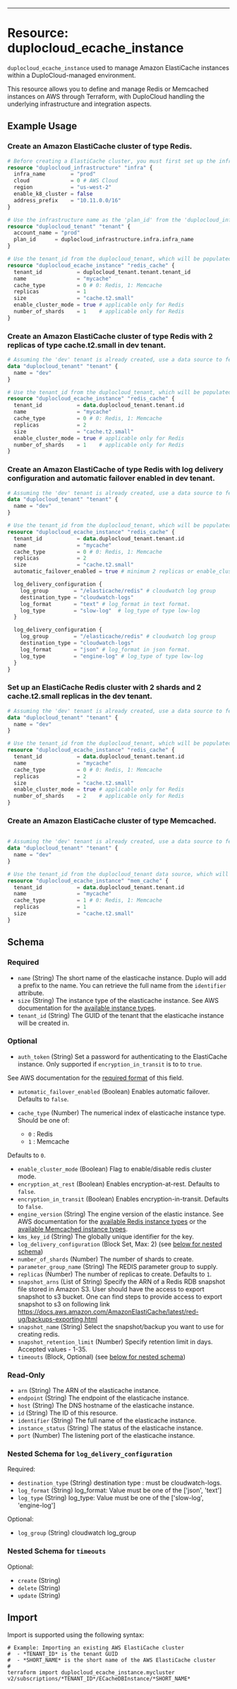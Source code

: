 ---

# Resource: duplocloud_ecache_instance



`duplocloud_ecache_instance` used to manage Amazon ElastiCache instances within a DuploCloud-managed environment. <p>This resource allows you to define and manage Redis or Memcached instances on AWS through Terraform, with DuploCloud handling the underlying infrastructure and integration aspects.</p>


## Example Usage

### Create an Amazon ElastiCache cluster of type Redis.

```terraform
# Before creating a ElastiCache cluster, you must first set up the infrastructure and tenant. Below is the resource for creating the infrastructure.
resource "duplocloud_infrastructure" "infra" {
  infra_name        = "prod"
  cloud             = 0 # AWS Cloud
  region            = "us-west-2"
  enable_k8_cluster = false
  address_prefix    = "10.11.0.0/16"
}

# Use the infrastructure name as the 'plan_id' from the 'duplocloud_infrastructure' resource while creating tenant.
resource "duplocloud_tenant" "tenant" {
  account_name = "prod"
  plan_id      = duplocloud_infrastructure.infra.infra_name
}

# Use the tenant_id from the duplocloud_tenant, which will be populated after the tenant resource is created, when setting up the Redis ElastiCache cluster.
resource "duplocloud_ecache_instance" "redis_cache" {
  tenant_id           = duplocloud_tenant.tenant.tenant_id
  name                = "mycache"
  cache_type          = 0 # 0: Redis, 1: Memcache
  replicas            = 1
  size                = "cache.t2.small"
  enable_cluster_mode = true # applicable only for Redis
  number_of_shards    = 1    # applicable only for Redis
}
```

### Create an Amazon ElastiCache cluster of type Redis with 2 replicas of type cache.t2.small in dev tenant.

```terraform
# Assuming the 'dev' tenant is already created, use a data source to fetch the tenant ID.
data "duplocloud_tenant" "tenant" {
  name = "dev"
}

# Use the tenant_id from the duplocloud_tenant, which will be populated after the tenant resource is created, when setting up the Redis ElastiCache cluster.
resource "duplocloud_ecache_instance" "redis_cache" {
  tenant_id           = data.duplocloud_tenant.tenant.id
  name                = "mycache"
  cache_type          = 0 # 0: Redis, 1: Memcache
  replicas            = 2
  size                = "cache.t2.small"
  enable_cluster_mode = true # applicable only for Redis
  number_of_shards    = 1    # applicable only for Redis
}
```

### Create an Amazon ElastiCache of type Redis with log delivery configuration and automatic failover enabled in dev tenant.


```terraform
# Assuming the 'dev' tenant is already created, use a data source to fetch the tenant ID.
data "duplocloud_tenant" "tenant" {
  name = "dev"
}

# Use the tenant_id from the duplocloud_tenant, which will be populated after the tenant resource is created, when setting up the Redis ElastiCache.
resource "duplocloud_ecache_instance" "redis_cache" {
  tenant_id           = data.duplocloud_tenant.tenant.id
  name                = "mycache"
  cache_type          = 0 # 0: Redis, 1: Memcache
  replicas            = 2
  size                = "cache.t2.small"
  automatic_failover_enabled = true # minimum 2 replicas or enable_cluster_mode is true

  log_delivery_configuration {
    log_group        = "/elasticache/redis" # cloudwatch log group
    destination_type = "cloudwatch-logs"
    log_format       = "text" # log_format in text format.
    log_type         = "slow-log"  # log_type of type low-log
  }

  log_delivery_configuration {
    log_group        = "/elasticache/redis" # cloudwatch log group
    destination_type = "cloudwatch-logs"
    log_format       = "json" # log_format in json format.
    log_type         = "engine-log" # log_type of type low-log
  }
}

```

### Set up an ElastiCache Redis cluster with 2 shards and 2 cache.t2.small replicas in the dev tenant.

```terraform
# Assuming the 'dev' tenant is already created, use a data source to fetch the tenant ID.
data "duplocloud_tenant" "tenant" {
  name = "dev"
}

# Use the tenant_id from the duplocloud_tenant, which will be populated after the tenant resource is created, when setting up the Redis ElastiCache cluster.
resource "duplocloud_ecache_instance" "redis_cache" {
  tenant_id           = data.duplocloud_tenant.tenant.id
  name                = "mycache"
  cache_type          = 0 # 0: Redis, 1: Memcache
  replicas            = 2
  size                = "cache.t2.small"
  enable_cluster_mode = true # applicable only for Redis
  number_of_shards    = 2    # applicable only for Redis
}
```

### Create an Amazon ElastiCache cluster of type Memcached.

```terraform

# Assuming the 'dev' tenant is already created, use a data source to fetch the tenant ID.
data "duplocloud_tenant" "tenant" {
  name = "dev"
}

# Use the tenant_id from the duplocloud_tenant data source, which will be populated after the tenant data source is created, when setting up the Memcached ElastiCache cluster.
resource "duplocloud_ecache_instance" "mem_cache" {
  tenant_id           = data.duplocloud_tenant.tenant.id
  name                = "mycache"
  cache_type          = 1 # 0: Redis, 1: Memcache
  replicas            = 1
  size                = "cache.t2.small"
}
```

<!-- schema generated by tfplugindocs -->
## Schema

### Required

- `name` (String) The short name of the elasticache instance.  Duplo will add a prefix to the name.  You can retrieve the full name from the `identifier` attribute.
- `size` (String) The instance type of the elasticache instance.
See AWS documentation for the [available instance types](https://docs.aws.amazon.com/AmazonElastiCache/latest/red-ug/CacheNodes.SupportedTypes.html).
- `tenant_id` (String) The GUID of the tenant that the elasticache instance will be created in.

### Optional

- `auth_token` (String) Set a password for authenticating to the ElastiCache instance.  Only supported if `encryption_in_transit` is to to `true`.

See AWS documentation for the [required format](https://docs.aws.amazon.com/AmazonElastiCache/latest/red-ug/auth.html) of this field.
- `automatic_failover_enabled` (Boolean) Enables automatic failover. Defaults to `false`.
- `cache_type` (Number) The numerical index of elasticache instance type.
Should be one of:

   - `0` : Redis
   - `1` : Memcache

 Defaults to `0`.
- `enable_cluster_mode` (Boolean) Flag to enable/disable redis cluster mode.
- `encryption_at_rest` (Boolean) Enables encryption-at-rest. Defaults to `false`.
- `encryption_in_transit` (Boolean) Enables encryption-in-transit. Defaults to `false`.
- `engine_version` (String) The engine version of the elastic instance.
See AWS documentation for the [available Redis instance types](https://docs.aws.amazon.com/AmazonElastiCache/latest/red-ug/supported-engine-versions.html) or the [available Memcached instance types](https://docs.aws.amazon.com/AmazonElastiCache/latest/mem-ug/supported-engine-versions-mc.html).
- `kms_key_id` (String) The globally unique identifier for the key.
- `log_delivery_configuration` (Block Set, Max: 2) (see [below for nested schema](#nestedblock--log_delivery_configuration))
- `number_of_shards` (Number) The number of shards to create.
- `parameter_group_name` (String) The REDIS parameter group to supply.
- `replicas` (Number) The number of replicas to create. Defaults to `1`.
- `snapshot_arns` (List of String) Specify the ARN of a Redis RDB snapshot file stored in Amazon S3. User should have the access to export snapshot to s3 bucket. One can find steps to provide access to export snapshot to s3 on following link https://docs.aws.amazon.com/AmazonElastiCache/latest/red-ug/backups-exporting.html
- `snapshot_name` (String) Select the snapshot/backup you want to use for creating redis.
- `snapshot_retention_limit` (Number) Specify retention limit in days. Accepted values - 1-35.
- `timeouts` (Block, Optional) (see [below for nested schema](#nestedblock--timeouts))

### Read-Only

- `arn` (String) The ARN of the elasticache instance.
- `endpoint` (String) The endpoint of the elasticache instance.
- `host` (String) The DNS hostname of the elasticache instance.
- `id` (String) The ID of this resource.
- `identifier` (String) The full name of the elasticache instance.
- `instance_status` (String) The status of the elasticache instance.
- `port` (Number) The listening port of the elasticache instance.

<a id="nestedblock--log_delivery_configuration"></a>
### Nested Schema for `log_delivery_configuration`

Required:

- `destination_type` (String) destination type : must be cloudwatch-logs.
- `log_format` (String) log_format: Value must be one of the ['json', 'text']
- `log_type` (String) log_type: Value must be one of the ['slow-log', 'engine-log']

Optional:

- `log_group` (String) cloudwatch log_group


<a id="nestedblock--timeouts"></a>
### Nested Schema for `timeouts`

Optional:

- `create` (String)
- `delete` (String)
- `update` (String)

## Import

Import is supported using the following syntax:

```
# Example: Importing an existing AWS ElastiCache cluster
#  - *TENANT_ID* is the tenant GUID
#  - *SHORT_NAME* is the short name of the AWS ElastiCache cluster
#
terraform import duplocloud_ecache_instance.mycluster v2/subscriptions/*TENANT_ID*/ECacheDBInstance/*SHORT_NAME*
```